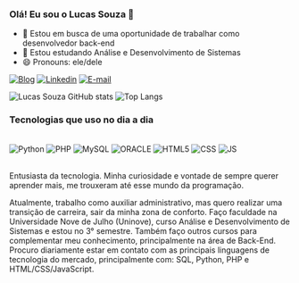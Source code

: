 ### Olá! Eu sou o Lucas Souza 👋

- 🔭 Estou em busca de uma oportunidade de trabalhar como desenvolvedor back-end
- 🌱 Estou estudando Análise e Desenvolvimento de Sistemas
- 😄 Pronouns: ele/dele

[![Blog](https://img.shields.io/badge/Firefox_Browser-FF7139?style=for-the-badge&logo=Firefox-Browser&logoColor=white)]()
[![Linkedin](https://img.shields.io/badge/LinkedIn-0077B5?style=for-the-badge&logo=linkedin&logoColor=white)](www.linkedin.com/in/lucas-souza04)
[![E-mail](https://img.shields.io/badge/Gmail-D14836?style=for-the-badge&logo=gmail&logoColor=white)](santos.lucasbw@gmail.com)

![Lucas Souza GitHub stats](https://github-readme-stats.vercel.app/api?username=lucas-souza04&show_icons=true&theme=dracula)
![Top Langs](https://github-readme-stats.vercel.app/api/top-langs/?username=lucas-souza04&layout=compact)

### Tecnologias que uso no dia a dia

<div style="display: inline_block"><br/>
  <img aling="center" alt="Python" src="https://img.shields.io/badge/Python-14354C?style=for-the-badge&logo=python&logoColor=white"/>
  <img aling="center" alt="PHP" src="https://img.shields.io/badge/PHP-777BB4?style=for-the-badge&logo=php&logoColor=white"/>
  <img aling="center" alt="MySQL" src="https://img.shields.io/badge/MySQL-005C84?style=for-the-badge&logo=mysql&logoColor=white"/>
  <img aling="center" alt="ORACLE" src="https://img.shields.io/badge/Oracle-F80000?style=for-the-badge&logo=Oracle&logoColor=white"/>
  <img aling="center" alt="HTML5" src="https://img.shields.io/badge/HTML5-E34F26?style=for-the-badge&logo=html5&logoColor=white"/>
  <img aling="center" alt="CSS" src="https://img.shields.io/badge/CSS3-1572B6?style=for-the-badge&logo=css3&logoColor=white"/>
  <img aling="center" alt="JS" src="https://img.shields.io/badge/JavaScript-323330?style=for-the-badge&logo=javascript&logoColor=F7DF1E"/>
</div><br/>

Entusiasta da tecnologia. Minha curiosidade e vontade de sempre querer aprender mais, me trouxeram até esse mundo da programação.

Atualmente, trabalho como auxiliar administrativo, mas quero realizar uma transição de carreira, sair da minha zona de conforto. Faço faculdade na Universidade Nove de Julho (Uninove), curso Análise e Desenvolvimento de Sistemas e estou no 3° semestre. Também faço outros cursos para complementar meu conhecimento, principalmente na área de Back-End. Procuro diariamente estar em contato com as principais linguagens de tecnologia do mercado, principalmente com: SQL, Python, PHP e HTML/CSS/JavaScript.
